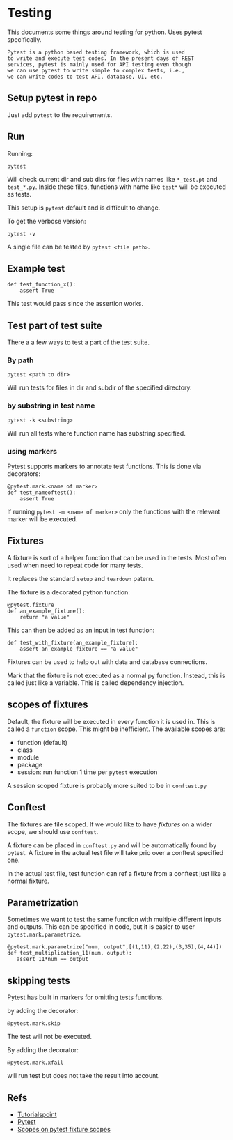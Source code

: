 # Testing

This documents some things around testing for python.
Uses pytest specifically.

```
Pytest is a python based testing framework, which is used
to write and execute test codes. In the present days of REST
services, pytest is mainly used for API testing even though
we can use pytest to write simple to complex tests, i.e.,
we can write codes to test API, database, UI, etc.
```

## Setup pytest in repo

Just add `pytest` to the requirements.

## Run

Running:

```
pytest
```

Will check current dir and sub dirs for files with names like `*_test.pt`
and `test_*.py`. Inside these files, functions with name like `test*` will
be executed as tests.

This setup is `pytest` default and is difficult to change.

To get the verbose version:

`pytest -v`

A single file can be tested by `pytest <file path>`.

## Example test

```
def test_function_x():
    assert True

```

This test would pass since the assertion works.

## Test part of test suite

There a a few ways to test a part of the test suite.

### By path

```
pytest <path to dir>
```

Will run tests for files in dir and subdir of
the specified directory.

### by substring in test name

```
pytest -k <substring>
```

Will run all tests where function name
has substring specified.

### using markers

Pytest supports markers to annotate test functions. This
is done via decorators:

```
@pytest.mark.<name of marker>
def test_nameoftest():
    assert True

```

If running `pytest -m <name of marker>` only the functions with the
relevant marker will be executed.

## Fixtures

A fixture is sort of a helper function that can be used in the tests.
Most often used when need to repeat code for many tests.

It replaces the standard `setup` and `teardown` patern.

The fixture is a decorated python function:

```
@pytest.fixture
def an_example_fixture():
    return "a value"

```

This can then be added as an input in test function:

```
def test_with_fixture(an_example_fixture):
    assert an_example_fixture == "a value"

```

Fixtures can be used to help out with data and database connections.

Mark that the fixture is not executed as a normal py function. Instead, this is called just like a variable. This is called dependency injection.

## scopes of fixtures

Default, the fixture will be executed in every function it is used
in. This is called a `function` scope. This might be inefficient. The available scopes are:

- function (default)
- class
- module
- package
- session: run function 1 time per `pytest` execution

A session scoped fixture is probably more suited to be in `conftest.py`

## Conftest

The fixtures are file scoped. If we would like to have *fixtures* on
a wider scope, we should use `conftest`.

A fixture can be placed in `conftest.py` and will be automatically
found by pytest. A fixture in the actual test file will take prio
over a conftest specified one.

In the actual test file, test function can ref a fixture from a
conftest just like a normal fixture.

## Parametrization

Sometimes we want to test the same function with multiple different
inputs and outputs. This can be specified in code, but it is easier to user `pytest.mark.parametrize`.

```
@pytest.mark.parametrize("num, output",[(1,11),(2,22),(3,35),(4,44)])
def test_multiplication_11(num, output):
   assert 11*num == output
```

## skipping tests

Pytest has built in markers for omitting tests functions.

by adding the decorator:

```
@pytest.mark.skip
```

The test will not be executed.

By adding the decorator:

```
@pytest.mark.xfail
```

will run test but does not take the result into account.

## Refs

- [Tutorialspoint](https://www.tutorialspoint.com/pytest)
- [Pytest](https://docs.pytest.org/en/7.1.x/)
- [Scopes on pytest fixture scopes](https://betterprogramming.pub/understand-5-scopes-of-pytest-fixtures-1b607b5c19ed)
